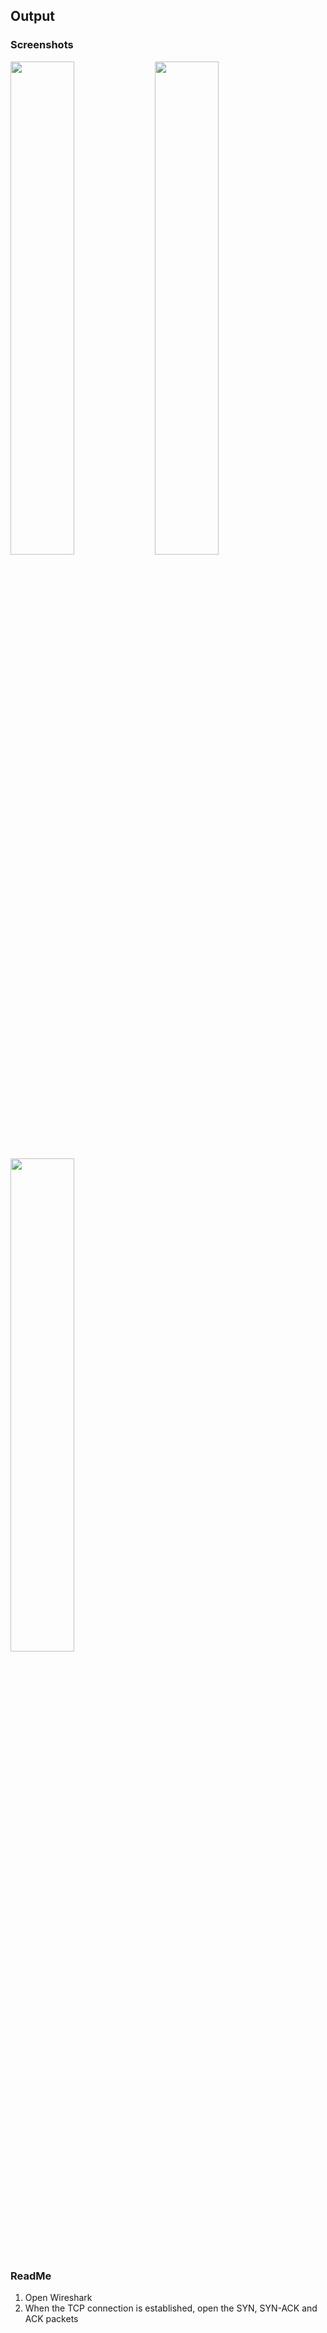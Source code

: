 ## Output
### Screenshots
<img src="https://user-images.githubusercontent.com/35297280/84601305-bf8c5e00-ae9c-11ea-8f5a-7bdc86f1c2cc.png" width=45%> <img src="https://user-images.githubusercontent.com/35297280/84601307-c0bd8b00-ae9c-11ea-81df-d3ffad690ec5.png" width=45%>
<img src="https://user-images.githubusercontent.com/35297280/84601309-c31fe500-ae9c-11ea-9bbf-5d24bf863628.png" width=45%>


### ReadMe
1. Open Wireshark
2. When the TCP connection is established, open the SYN, SYN-ACK and ACK packets